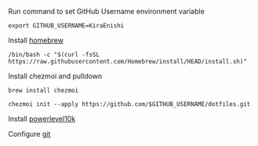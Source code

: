 Run command to set GitHub Username environment variable
```
export GITHUB_USERNAME=KiraEnishi
```

Install [homebrew](https://brew.sh/)
```
/bin/bash -c "$(curl -fsSL https://raw.githubusercontent.com/Homebrew/install/HEAD/install.sh)"
```

Install chezmoi and pulldown
```
brew install chezmoi

chezmoi init --apply https://github.com/$GITHUB_USERNAME/dotfiles.git
```

Install [powerlevel10k](https://github.com/romkatv/powerlevel10k#oh-my-zsh)

Configure [git](https://git-scm.com/book/en/v2/Getting-Started-First-Time-Git-Setup)